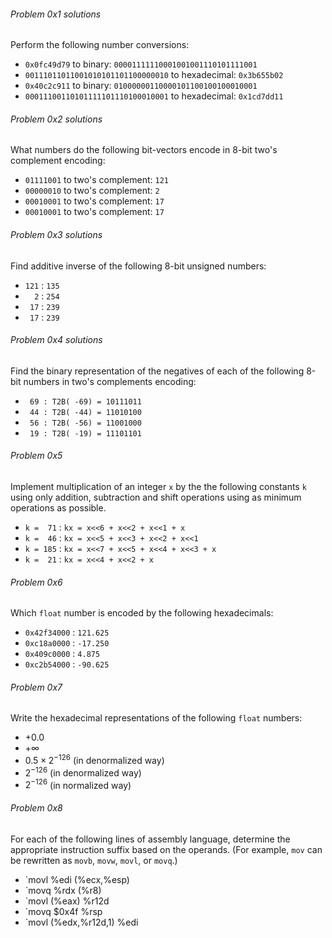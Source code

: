 ###### Problem 0x1 solutions
Perform the following number conversions:
* `0x0fc49d79` to binary: `00001111110001001001110101111001`
* `00111011011001010101101100000010` to hexadecimal: `0x3b655b02`
* `0x40c2c911` to binary: `01000000110000101100100100010001`
* `00011100110101111101110100010001` to hexadecimal: `0x1cd7dd11`

###### Problem 0x2 solutions
What numbers do the following bit-vectors encode in 8-bit two's complement encoding:
* `01111001` to two's complement: `121`
* `00000010` to two's complement: `2`
* `00010001` to two's complement: `17`
* `00010001` to two's complement: `17`

###### Problem 0x3 solutions
Find additive inverse of the following 8-bit unsigned numbers:
* `121` : `135` 
* `  2` : `254` 
* ` 17` : `239` 
* ` 17` : `239` 

###### Problem 0x4 solutions
Find the binary representation of the negatives of each of the following 8-bit numbers in two's complements encoding:
* ` 69 : T2B( -69) = 10111011`
* ` 44 : T2B( -44) = 11010100`
* ` 56 : T2B( -56) = 11001000`
* ` 19 : T2B( -19) = 11101101`

###### Problem 0x5
Implement multiplication of an integer `x` by the the following constants `k` using only addition, subtraction and shift operations using as minimum operations as possible.
* `k =  71` : `kx = x<<6 + x<<2 + x<<1 + x`
* `k =  46` : `kx = x<<5 + x<<3 + x<<2 + x<<1`
* `k = 185` : `kx = x<<7 + x<<5 + x<<4 + x<<3 + x`
* `k =  21` : `kx = x<<4 + x<<2 + x`

###### Problem 0x6
Which `float` number is encoded by the following hexadecimals:
* `0x42f34000` : `121.625`
* `0xc18a0000` : `-17.250`
* `0x409c0000` : `4.875`
* `0xc2b54000` : `-90.625`

###### Problem 0x7
Write the hexadecimal representations of the following  `float` numbers:
* $+0.0$
* $+\infty$
* $0.5\times2^{-126}$ (in denormalized way)
* $2^{-126}$ (in denormalized way)
* $2^{-126}$ (in normalized way)

###### Problem 0x8
For each of the following lines of assembly language, determine the appropriate instruction suffix based on the operands. (For example, `mov` can be rewritten as `movb`, `movw`, `movl`, or `movq`.)
* `movl %edi (%ecx,%esp)
* `movq %rdx (%r8)
* `movl (%eax) %r12d
* `movq $0x4f %rsp
* `movl (%edx,%r12d,1) %edi

